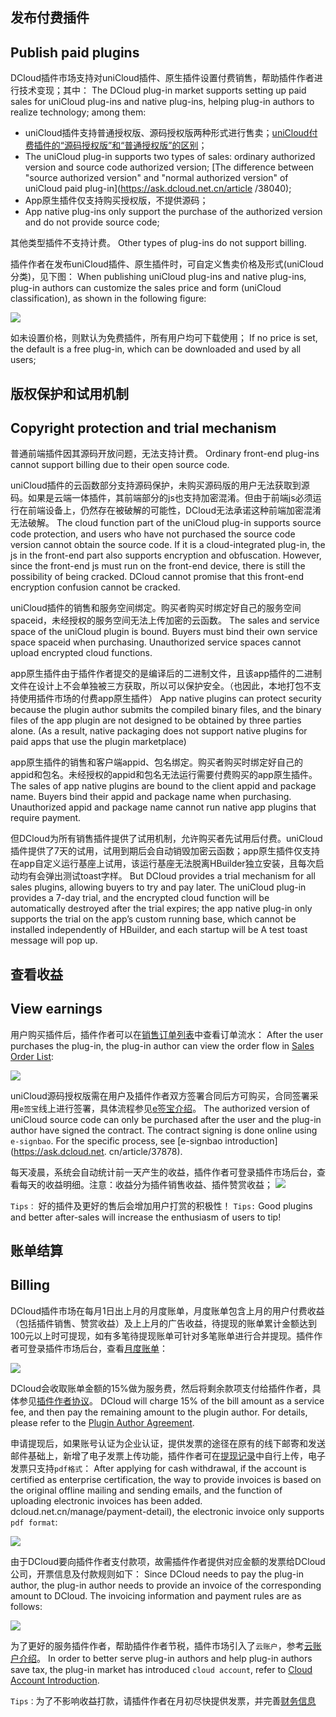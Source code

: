 ## 发布付费插件
## Publish paid plugins

DCloud插件市场支持对uniCloud插件、原生插件设置付费销售，帮助插件作者进行技术变现；其中：
The DCloud plug-in market supports setting up paid sales for uniCloud plug-ins and native plug-ins, helping plug-in authors to realize technology; among them:

- uniCloud插件支持普通授权版、源码授权版两种形式进行售卖；[uniCloud付费插件的“源码授权版”和“普通授权版”的区别](https://ask.dcloud.net.cn/article/38040)；
- The uniCloud plug-in supports two types of sales: ordinary authorized version and source code authorized version; [The difference between "source authorized version" and "normal authorized version" of uniCloud paid plug-in](https://ask.dcloud.net.cn/article /38040);
- App原生插件仅支持购买授权版，不提供源码；
- App native plug-ins only support the purchase of the authorized version and do not provide source code;

其他类型插件不支持计费。
Other types of plug-ins do not support billing.

插件作者在发布uniCloud插件、原生插件时，可自定义售卖价格及形式(uniCloud分类)，见下图：
When publishing uniCloud plug-ins and native plug-ins, plug-in authors can customize the sales price and form (uniCloud classification), as shown in the following figure:

![](https://web-assets.dcloud.net.cn/unidoc/zh/marketplace-publish-set-price.png)

如未设置价格，则默认为免费插件，所有用户均可下载使用；
If no price is set, the default is a free plug-in, which can be downloaded and used by all users;


## 版权保护和试用机制
## Copyright protection and trial mechanism

普通前端插件因其源码开放问题，无法支持计费。
Ordinary front-end plug-ins cannot support billing due to their open source code.

uniCloud插件的云函数部分支持源码保护，未购买源码版的用户无法获取到源码。如果是云端一体插件，其前端部分的js也支持加密混淆。但由于前端js必须运行在前端设备上，仍然存在被破解的可能性，DCloud无法承诺这种前端加密混淆无法破解。
The cloud function part of the uniCloud plug-in supports source code protection, and users who have not purchased the source code version cannot obtain the source code. If it is a cloud-integrated plug-in, the js in the front-end part also supports encryption and obfuscation. However, since the front-end js must run on the front-end device, there is still the possibility of being cracked. DCloud cannot promise that this front-end encryption confusion cannot be cracked.

uniCloud插件的销售和服务空间绑定。购买者购买时绑定好自己的服务空间spaceid，未经授权的服务空间无法上传加密的云函数。
The sales and service space of the uniCloud plugin is bound. Buyers must bind their own service space spaceid when purchasing. Unauthorized service spaces cannot upload encrypted cloud functions.

app原生插件由于插件作者提交的是编译后的二进制文件，且该app插件的二进制文件在设计上不会单独被三方获取，所以可以保护安全。（也因此，本地打包不支持使用插件市场的付费app原生插件）
App native plugins can protect security because the plugin author submits the compiled binary files, and the binary files of the app plugin are not designed to be obtained by three parties alone. (As a result, native packaging does not support native plugins for paid apps that use the plugin marketplace)

app原生插件的销售和客户端appid、包名绑定。购买者购买时绑定好自己的appid和包名。未经授权的appid和包名无法运行需要付费购买的app原生插件。
The sales of app native plugins are bound to the client appid and package name. Buyers bind their appid and package name when purchasing. Unauthorized appid and package name cannot run native app plugins that require payment.

但DCloud为所有销售插件提供了试用机制，允许购买者先试用后付费。uniCloud插件提供了7天的试用，试用到期后会自动销毁加密云函数；app原生插件仅支持在app自定义运行基座上试用，该运行基座无法脱离HBuilder独立安装，且每次启动均有会弹出测试toast字样。
But DCloud provides a trial mechanism for all sales plugins, allowing buyers to try and pay later. The uniCloud plug-in provides a 7-day trial, and the encrypted cloud function will be automatically destroyed after the trial expires; the app native plug-in only supports the trial on the app’s custom running base, which cannot be installed independently of HBuilder, and each startup will be A test toast message will pop up.


## 查看收益
## View earnings

用户购买插件后，插件作者可以在[销售订单列表](https://ext.dcloud.net.cn/order?pluginId=0&status=10)中查看订单流水：
After the user purchases the plug-in, the plug-in author can view the order flow in [Sales Order List](https://ext.dcloud.net.cn/order?pluginId=0&status=10):

![]( https://web-assets.dcloud.net.cn/unidoc/zh/marketplace-order-list-new.png)

uniCloud源码授权版需在用户及插件作者双方签署合同后方可购买，合同签署采用`e签宝`线上进行签署，具体流程参见[e签宝介绍](https://ask.dcloud.net.cn/article/37878)。
The authorized version of uniCloud source code can only be purchased after the user and the plug-in author have signed the contract. The contract signing is done online using `e-signbao`. For the specific process, see [e-signbao introduction](https://ask.dcloud.net. cn/article/37878).

每天凌晨，系统会自动统计前一天产生的收益，插件作者可登录插件市场后台，查看每天的收益明细。注意：收益分为插件销售收益、插件赞赏收益；
![]( https://web-assets.dcloud.net.cn/unidoc/zh/marketplace-report-list-new.png)

`Tips：` 好的插件及更好的售后会增加用户打赏的积极性！
`Tips:` Good plugins and better after-sales will increase the enthusiasm of users to tip!

## 账单结算
## Billing

DCloud插件市场在每月1日出上月的月度账单，月度账单包含上月的用户付费收益（包括插件销售、赞赏收益）及上上月的广告收益，待提现的账单累计金额达到100元以上时可提现，如有多笔待提现账单可针对多笔账单进行合并提现。插件作者可登录插件市场后台，查看[月度账单](https://ext.dcloud.net.cn/manage/payment)：

![](https://web-assets.dcloud.net.cn/unidoc/zh/marketplace-bill-list.png)

DCloud会收取账单金额的15%做为服务费，然后将剩余款项支付给插件作者，具体参见[插件作者协议](https://ext.dcloud.net.cn/manage/profile)。
DCloud will charge 15% of the bill amount as a service fee, and then pay the remaining amount to the plugin author. For details, please refer to the [Plugin Author Agreement](https://ext.dcloud.net.cn/manage/profile).

申请提现后，如果账号认证为企业认证，提供发票的途径在原有的线下邮寄和发送邮件基础上，新增了电子发票上传功能，插件作者可在[提现记录](https://ext.dcloud.net.cn/manage/payment-detail)中自行上传，电子发票只支持`pdf格式`：
After applying for cash withdrawal, if the account is certified as enterprise certification, the way to provide invoices is based on the original offline mailing and sending emails, and the function of uploading electronic invoices has been added. dcloud.net.cn/manage/payment-detail), the electronic invoice only supports `pdf format`:

![](https://web-assets.dcloud.net.cn/unidoc/zh/marketplace-cash-list.png)

由于DCloud要向插件作者支付款项，故需插件作者提供对应金额的发票给DCloud公司，开票信息及付款规则如下：
Since DCloud needs to pay the plug-in author, the plug-in author needs to provide an invoice of the corresponding amount to DCloud. The invoicing information and payment rules are as follows:

![](https://web-assets.dcloud.net.cn/unidoc/zh/marketplace-pay-rules-01.png)

为了更好的服务插件作者，帮助插件作者节税，插件市场引入了`云账户`，参考[云账户介绍](https://ask.dcloud.net.cn/article/37525)。
In order to better serve plug-in authors and help plug-in authors save tax, the plug-in market has introduced `cloud account`, refer to [Cloud Account Introduction](https://ask.dcloud.net.cn/article/37525).

`Tips：`为了不影响收益打款，请插件作者在月初尽快提供发票，并完善[财务信息](https://dev.dcloud.net.cn/pages/user/finance)
